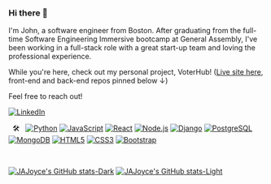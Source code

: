 ### Hi there 👋

I'm John, a software engineer from Boston. After graduating from the full-time Software Engineering Immersive bootcamp at General Assembly, I've been working in a full-stack role with a great start-up team and loving the professional experience. 

While you're here, check out my personal project, VoterHub! (<a href="https://voter-hub.netlify.app/" target="_blank">Live site here</a>, front-end and back-end repos pinned below ↓)

Feel free to reach out!  
  
[![LinkedIn](https://img.shields.io/badge/LinkedIn-John%20A.%20Joyce-blue?style=social&logo=linkedin&color=blue)](https://www.linkedin.com/in/johnajoyce/)
<!-- <a href="https://www.linkedin.com/in/johnajoyce/" target="_blank"><img alt="LinkedIn" src="https://img.shields.io/badge/LinkedIn-John%20A.%20Joyce-blue?style=social&logo=linkedin&color=blue"></a><br /><br /> -->
&nbsp;
🛠 &nbsp;
  [![Python](https://img.shields.io/badge/-Python-224466?style=plastic&logo=python)](#)
  [![JavaScript](https://img.shields.io/badge/-JavaScript-224466?style=plastic&logo=javascript)](#)
  [![React](https://img.shields.io/badge/-React-224466?style=plastic&logo=react)](#)
  [![Node.js](https://img.shields.io/badge/-Node.js-224466?style=plastic&logo=node.js)](#)
  [![Django](https://img.shields.io/badge/-Django-224466?style=plastic&logo=django)](#)
  [![PostgreSQL](https://img.shields.io/badge/-PostgreSQL-224466?style=plastic&logo=postgresql)](#)
  [![MongoDB](https://img.shields.io/badge/-MongoDB-224466?style=plastic&logo=mongodb)](#)
  [![HTML5](https://img.shields.io/badge/-HTML5-224466?style=plastic&logo=HTML5)](#)
  [![CSS3](https://img.shields.io/badge/-CSS3-224466?style=plastic&logo=CSS3&logoColor=1572B6)](#)
  [![Bootstrap](https://img.shields.io/badge/-Bootstrap-224466?style=plastic&logo=bootstrap&logoColor=563D7C)](#)

<br />
<!-- TODO: get back to this, vercel error: -->
<!-- <a href="https://github.com/jajoyce">
  <img height="150em" src="https://github-readme-stats.vercel.app/api?username=jajoyce&hide=issues,contribs&count_private=true&theme=github_dark&show_icons=true" />
  <img height="150em" src="https://github-readme-stats.vercel.app/api/top-langs/?username=jajoyce&theme=github_dark&layout=compact" />
</a> -->

[![JAJoyce's GitHub stats-Dark](https://github-readme-stats.vercel.app/api?username=jajoyce&show_icons=true&hide=issues,contribs&count_private=true&theme=github_dark#gh-dark-mode-only)](https://github.com/jajoyce#gh-dark-mode-only)
[![JAJoyce's GitHub stats-Light](https://github-readme-stats.vercel.app/api?username=jajoyce&show_icons=true&hide=issues,contribs&count_private=true&theme=default#gh-light-mode-only)](https://github.com/jajoyce#gh-light-mode-only)


<!-- Stats card credit: https://github.com/anuraghazra/github-readme-stats -->


<!--
**jajoyce/jajoyce** is a ✨ _special_ ✨ repository because its `README.md` (this file) appears on your GitHub profile.

Here are some ideas to get you started:

- 🔭 I’m currently working on ...
- 🌱 I’m currently learning ...
- 👯 I’m looking to collaborate on ...
- 🤔 I’m looking for help with ...
- 💬 Ask me about ...
- 📫 How to reach me: ...
- 😄 Pronouns: ...
- ⚡ Fun fact: ...
-->
